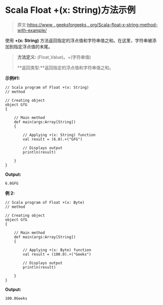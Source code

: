 # Scala Float +(x: String)方法示例

> 原文:[https://www . geeksforgeeks . org/Scala-float-x-string-method-with-example/](https://www.geeksforgeeks.org/scala-float-x-string-method-with-example/)

使用 **+(x: String)** 方法返回指定的浮点值和字符串值之和。在这里，字符串被添加到指定浮点值的末尾。

> **方法定义:** (Float_Value)。+(字符串值)
> 
> **返回类型:**返回指定的浮点值和字符串值之和。

**示例#1:**

```
// Scala program of Float +(x: String)
// method

// Creating object
object GfG
{ 

    // Main method
    def main(args:Array[String])
    {

        // Applying +(x: String) function
        val result = (6.0).+("GFG")

        // Displays output
        println(result)

    }
} 
```

**Output:**

```
6.0GFG

```

**例 2:**

```
// Scala program of Float +(x: Byte)
// method

// Creating object
object GfG
{ 

    // Main method
    def main(args:Array[String])
    {

        // Applying +(x: Byte) function
        val result = (100.0).+("Geeks")

        // Displays output
        println(result)

    }
} 
```

**Output:**

```
100.0Geeks

```